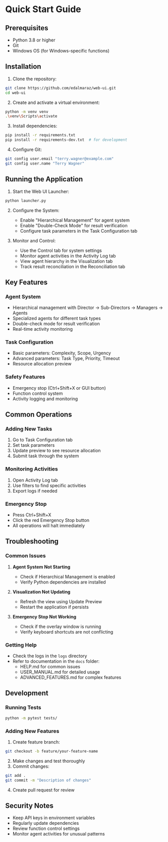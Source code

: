 # Quick Start Guide

## Prerequisites
- Python 3.8 or higher
- Git
- Windows OS (for Windows-specific functions)

## Installation

1. Clone the repository:
```bash
git clone https://github.com/edalmaraz/web-ui.git
cd web-ui
```

2. Create and activate a virtual environment:
```bash
python -m venv venv
.\venv\Scripts\activate
```

3. Install dependencies:
```bash
pip install -r requirements.txt
pip install -r requirements-dev.txt  # for development
```

4. Configure Git:
```bash
git config user.email "terry.wagner@example.com"
git config user.name "Terry Wagner"
```

## Running the Application

1. Start the Web UI Launcher:
```bash
python launcher.py
```

2. Configure the System:
   - Enable "Hierarchical Management" for agent system
   - Enable "Double-Check Mode" for result verification
   - Configure task parameters in the Task Configuration tab

3. Monitor and Control:
   - Use the Control tab for system settings
   - Monitor agent activities in the Activity Log tab
   - View agent hierarchy in the Visualization tab
   - Track result reconciliation in the Reconciliation tab

## Key Features

### Agent System
- Hierarchical management with Director → Sub-Directors → Managers → Agents
- Specialized agents for different task types
- Double-check mode for result verification
- Real-time activity monitoring

### Task Configuration
- Basic parameters: Complexity, Scope, Urgency
- Advanced parameters: Task Type, Priority, Timeout
- Resource allocation preview

### Safety Features
- Emergency stop (Ctrl+Shift+X or GUI button)
- Function control system
- Activity logging and monitoring

## Common Operations

### Adding New Tasks
1. Go to Task Configuration tab
2. Set task parameters
3. Update preview to see resource allocation
4. Submit task through the system

### Monitoring Activities
1. Open Activity Log tab
2. Use filters to find specific activities
3. Export logs if needed

### Emergency Stop
- Press Ctrl+Shift+X
- Click the red Emergency Stop button
- All operations will halt immediately

## Troubleshooting

### Common Issues
1. **Agent System Not Starting**
   - Check if Hierarchical Management is enabled
   - Verify Python dependencies are installed

2. **Visualization Not Updating**
   - Refresh the view using Update Preview
   - Restart the application if persists

3. **Emergency Stop Not Working**
   - Check if the overlay window is running
   - Verify keyboard shortcuts are not conflicting

### Getting Help
- Check the logs in the `logs` directory
- Refer to documentation in the `docs` folder:
  - HELP.md for common issues
  - USER_MANUAL.md for detailed usage
  - ADVANCED_FEATURES.md for complex features

## Development

### Running Tests
```bash
python -m pytest tests/
```

### Adding New Features
1. Create feature branch:
```bash
git checkout -b feature/your-feature-name
```

2. Make changes and test thoroughly
3. Commit changes:
```bash
git add .
git commit -m "Description of changes"
```

4. Create pull request for review

## Security Notes
- Keep API keys in environment variables
- Regularly update dependencies
- Review function control settings
- Monitor agent activities for unusual patterns
